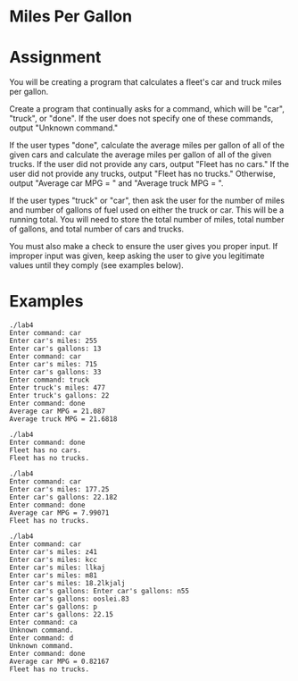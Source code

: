 # Miles Per Gallon

# **Assignment**
You will be creating a program that calculates a fleet's car and truck miles per gallon.

Create a program that continually asks for a command, which will be "car", "truck", or "done". If the user does not specify one of these commands, output "Unknown command."

If the user types "done", calculate the average miles per gallon of all of the given cars and calculate the average miles per gallon of all of the given trucks. If the user did not provide any cars, output "Fleet has no cars." If the user did not provide any trucks, output "Fleet has no trucks." Otherwise, output "Average car MPG = " and "Average truck MPG = ".

If the user types "truck" or "car", then ask the user for the number of miles and number of gallons of fuel used on either the truck or car. This will be a running total. You will need to store the total number of miles, total number of gallons, and total number of cars and trucks.

You must also make a check to ensure the user gives you proper input. If improper input was given, keep asking the user to give you legitimate values until they comply (see examples below).

# **Examples**
```
./lab4
Enter command: car
Enter car's miles: 255
Enter car's gallons: 13
Enter command: car
Enter car's miles: 715
Enter car's gallons: 33
Enter command: truck
Enter truck's miles: 477
Enter truck's gallons: 22
Enter command: done
Average car MPG = 21.087
Average truck MPG = 21.6818
```
```
./lab4
Enter command: done
Fleet has no cars.
Fleet has no trucks.
```
```
./lab4
Enter command: car
Enter car's miles: 177.25
Enter car's gallons: 22.182
Enter command: done
Average car MPG = 7.99071
Fleet has no trucks.
```
```
./lab4
Enter command: car
Enter car's miles: z41
Enter car's miles: kcc
Enter car's miles: llkaj
Enter car's miles: m81
Enter car's miles: 18.2lkjalj
Enter car's gallons: Enter car's gallons: n55
Enter car's gallons: ooslei.83
Enter car's gallons: p
Enter car's gallons: 22.15
Enter command: ca
Unknown command.
Enter command: d
Unknown command.
Enter command: done
Average car MPG = 0.82167
Fleet has no trucks.
```
